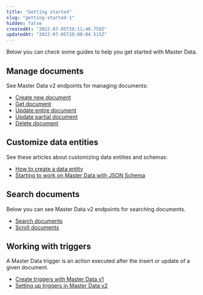 ```yaml
---
title: "Getting started"
slug: "getting-started-1"
hidden: false
createdAt: "2022-07-05T19:11:40.758Z"
updatedAt: "2022-07-05T20:08:04.515Z"
---
```

Below you can check some guides to help you get started with Master Data.

## Manage documents

See Master Data v2 endpoints for managing documents:

- [Create new document](ref:createnewdocument)
- [Get document](ref:getdocument) 
- [Update entire document](ref:updateentiredocument) 
- [Update partial document](ref:updatepartialdocument)
- [Delete document](ref:deletedocument)

## Customize data entities

See these articles about customizing data entities and schemas:

- [How to create a data entity](https://help.vtex.com/en/tutorial/creating-data-entity--tutorials_1265)
- [Starting to work on Master Data with JSON Schema](/docs/guides/starting-to-work-on-master-data-with-json-schema) 

## Search documents

Below you can see Master Data v2 endpoints for searching documents.

- [Search documents](ref:searchdocuments) 
- [Scroll documents](ref:scrolldocuments) 

## Working with triggers

A Master Data trigger is an action executed after the insert or update of a given document.

- [Create triggers with Master Data v1](https://help.vtex.com/en/tutorial/creating-trigger-in-master-data--tutorials_1270)
- [Setting up triggers in Master Data v2](/docs/guides/setting-up-triggers-in-master-data-v2)
